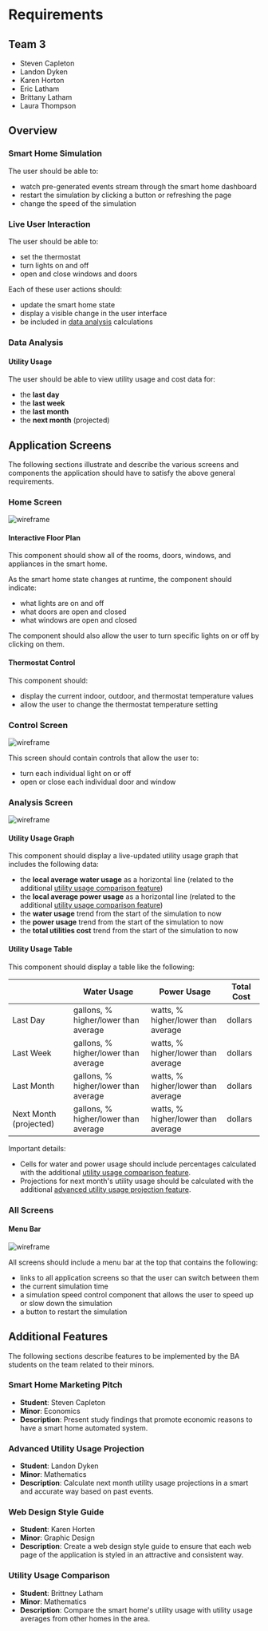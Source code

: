 # Requirements

## Team 3

- Steven Capleton
- Landon Dyken
- Karen Horton
- Eric Latham
- Brittany Latham
- Laura Thompson

## Overview

### Smart Home Simulation

The user should be able to:

- watch pre-generated events stream through the smart home dashboard
- restart the simulation by clicking a button or refreshing the page
- change the speed of the simulation

### Live User Interaction

The user should be able to:

- set the thermostat
- turn lights on and off
- open and close windows and doors

Each of these user actions should:

- update the smart home state
- display a visible change in the user interface
- be included in [data analysis](#data-analysis) calculations

### Data Analysis

#### Utility Usage

The user should be able to view utility usage and cost data for:

- the **last day**
- the **last week**
- the **last month**
- the **next month** (projected)

## Application Screens

The following sections illustrate and describe the various screens and components the application should have to satisfy the above general requirements.

### Home Screen

![wireframe](img/home_screen_wireframe.png)

#### Interactive Floor Plan

This component should show all of the rooms, doors, windows, and appliances in the smart home.

As the smart home state changes at runtime, the component should indicate:

- what lights are on and off
- what doors are open and closed
- what windows are open and closed

The component should also allow the user to turn specific lights on or off by clicking on them.

#### Thermostat Control

This component should:

- display the current indoor, outdoor, and thermostat temperature values
- allow the user to change the thermostat temperature setting

### Control Screen

![wireframe](img/control_screen_wireframe.png)

This screen should contain controls that allow the user to:

- turn each individual light on or off
- open or close each individual door and window

### Analysis Screen

![wireframe](img/analysis_screen_wireframe.png)

#### Utility Usage Graph

This component should display a live-updated utility usage graph that includes the following data:

- the **local average water usage** as a horizontal line (related to the additional [utility usage comparison feature](#utility-usage-comparison))
- the **local average power usage** as a horizontal line (related to the additional [utility usage comparison feature](#utility-usage-comparison))
- the **water usage** trend from the start of the simulation to now
- the **power usage** trend from the start of the simulation to now
- the **total utilities cost** trend from the start of the simulation to now

#### Utility Usage Table

This component should display a table like the following:

|                        | Water Usage                          | Power Usage                        | Total Cost |
| ---------------------- | ------------------------------------ | ---------------------------------- | ---------- |
| Last Day               | gallons, % higher/lower than average | watts, % higher/lower than average | dollars    |
| Last Week              | gallons, % higher/lower than average | watts, % higher/lower than average | dollars    |
| Last Month             | gallons, % higher/lower than average | watts, % higher/lower than average | dollars    |
| Next Month (projected) | gallons, % higher/lower than average | watts, % higher/lower than average | dollars    |

Important details:

- Cells for water and power usage should include percentages calculated with the additional [utility usage comparison feature](#utility-usage-comparison).
- Projections for next month's utility usage should be calculated with the additional [advanced utility usage projection feature](#advanced-utility-usage-projection).

### All Screens

#### Menu Bar

![wireframe](img/menu_bar.png)

All screens should include a menu bar at the top that contains the following:

- links to all application screens so that the user can switch between them
- the current simulation time
- a simulation speed control component that allows the user to speed up or slow down the simulation
- a button to restart the simulation

## Additional Features

The following sections describe features to be implemented by the BA students on the team related to their minors.

### Smart Home Marketing Pitch

- **Student**: Steven Capleton
- **Minor**: Economics
- **Description**: Present study findings that promote economic reasons to have a smart home automated system.

### Advanced Utility Usage Projection

- **Student**: Landon Dyken
- **Minor**: Mathematics
- **Description**: Calculate next month utility usage projections in a smart and accurate way based on past events.

### Web Design Style Guide

- **Student**: Karen Horten
- **Minor**: Graphic Design
- **Description**: Create a web design style guide to ensure that each web page of the application is styled in an attractive and consistent way.

### Utility Usage Comparison

- **Student**: Brittney Latham
- **Minor**: Mathematics
- **Description**: Compare the smart home's utility usage with utility usage averages from other homes in the area.
